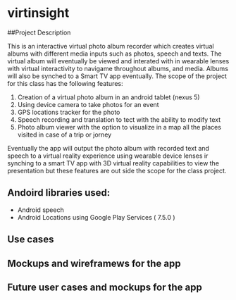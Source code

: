 # virtinsight

##Project Description

This is an interactive virtual photo album recorder which creates virtual albums with different media inputs such as photos, speech and texts. The virtual album will eventually be viewed and interated with in wearable lenses with virtual interactivity to navigame throughout albums, and media.  Albums will also be synched to a Smart TV app  eventually.  The scope of the project for this class has the following features:

1. Creation of a virtual photo album in an android tablet (nexus 5)
2. Using device camera to take photos for an event
3. GPS locations tracker for the photo
4. Speech recording and translation to tect with the ability to modify text
5. Photo album viewer with the option to visualize in a map all the places visited in case of a trip or jorney

Eventually the app will output the photo album with recorded text and speech to a virtual reality experience using  wearable device lenses ir synching to a smart TV app with 3D virtual reality capabilities to view the presentation but these features are out side the scope for the class project. 

## Andoird libraries used:
* Android speech
* Android Locations using Google Play Services ( 7.5.0 )

## Use cases

## Mockups and wireframews for the app

## Future user cases and mockups for the app

